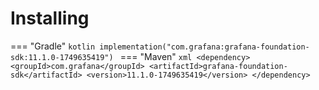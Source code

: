 # Installing

=== "Gradle"
    ```kotlin
    implementation("com.grafana:grafana-foundation-sdk:11.1.0-1749635419")
    ```
=== "Maven"
    ```xml
    <dependency>
        <groupId>com.grafana</groupId>
        <artifactId>grafana-foundation-sdk</artifactId>
        <version>11.1.0-1749635419</version>
    </dependency>
    ```
